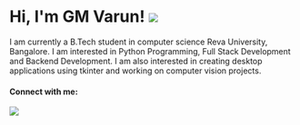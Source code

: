 <h1>Hi, I'm GM Varun! <img src="https://user-images.githubusercontent.com/72432752/150909718-fd4ff39e-6dde-4855-a31e-63d041577107.png"></h1>

<p>I am currently a B.Tech student in computer science Reva University, Bangalore.
I am interested in Python Programming, Full Stack Development and Backend Development.
I am also interested in creating desktop applications using tkinter and working on computer vision projects.</p>


<h4>Connect with me:</h4>
<a href="https://www.instagram.com/thenameisvarungm/" target="_blank">
<img src="https://camo.githubusercontent.com/40f4280fdb33fbf3e510f5062e526ff98eb291e54a3ba8fad68f1c52ccd50e9c/68747470733a2f2f696d672e736869656c64732e696f2f62616467652f696e7374616772616d2d2532334646464646462e7376673f266c6f676f3d696e7374616772616d" data-canonical-src="https://img.shields.io/badge/instagram-%23FFFFFF.svg?&amp;logo=instagram" style="max-width: 100%;">
</a>
    
